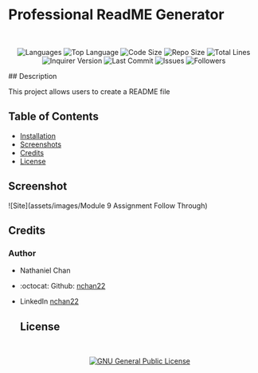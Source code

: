 
  
  # Professional ReadME Generator
  </br>
  <p align="center">
    <img src="https://img.shields.io/github/languages/count/nchan22/professional-readme-generator?style=for-the-badge" alt="Languages" />
    <img src="https://img.shields.io/github/languages/top/nchan22/professional-readme-generator?style=for-the-badge" alt="Top Language" />
    <img src="https://img.shields.io/github/languages/code-size/nchan22/professional-readme-generator?style=for-the-badge" alt="Code Size" />
    <img src="https://img.shields.io/github/repo-size/nchan22/professional-readme-generator?style=for-the-badge" alt="Repo Size" />   
    <img src="https://img.shields.io/tokei/lines/github/nchan22/professional-readme-generator?style=for-the-badge" alt="Total Lines" />
    <img src="https://img.shields.io/github/package-json/dependency-version/nchan22/professional-readme-generator/inquirer?style=for-the-badge" alt="Inquirer Version" />
    <img src="https://img.shields.io/github/last-commit/nchan22/professional-readme-generator?style=for-the-badge" alt="Last Commit" />  
    <img src="https://img.shields.io/github/issues/nchan22/professional-readme-generator?style=for-the-badge" alt="Issues" />  
    <img src="https://img.shields.io/github/followers/nchan22?style=social" alt="Followers" />  
  </p>
  ## Description 
  
  This project allows users to create a README file
  
  ## Table of Contents
    
  * [Installation](#installation)
  * [Screenshots](#screenshots)
  * [Credits](#credits)
  * [License](#license)
  
  
  
  
  ## Screenshot
  ![Site](assets/images/Module 9 Assignment Follow Through)
    
  
  ## Credits
  
  ### Author
  - Nathaniel Chan
  - :octocat: Github: [nchan22](https://www.github.com/nchan22)
  - LinkedIn [nchan22](https://www.linkedin.com/in/nchan22/)


    ## License
    </br>
    <p align="center">
        <a href='https://www.gnu.org/licenses/gpl-3.0'><img src='https://img.shields.io/badge/License-GPLv3-blue?style=for-the-badge'  alt='GNU General Public License' /></a>
    </p>
    
  
